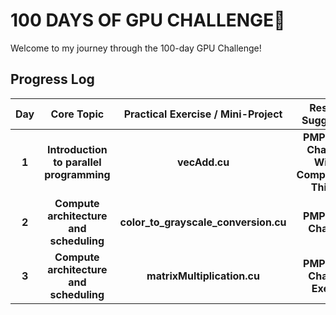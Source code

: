 # 100 DAYS OF GPU CHALLENGE🚀

Welcome to my journey through the 100-day GPU Challenge! 

## Progress Log

| **Day** | **Core Topic**                                   | **Practical Exercise / Mini-Project**                       |  **Resource Suggestions**                                                      |
|:-------:|:------------------------------------------------:|:-----------------------------------------------------------:|:------------------------------------------------------------------------------:|
|  **1**  | **Introduction to parallel programming**         | **vecAdd.cu**                                               | **PMPP Book: Chapter 1**; **Wing J. Computational Thinking**                   |
|  **2**  | **Compute architecture and scheduling**          | **color_to_grayscale_conversion.cu**                        | **PMPP Book: Chapter 4**                                                       |
|  **3**  | **Compute architecture and scheduling**          | **matrixMultiplication.cu**                                 | **PMPP Book: Chapter 4 Exercise**                                              |
